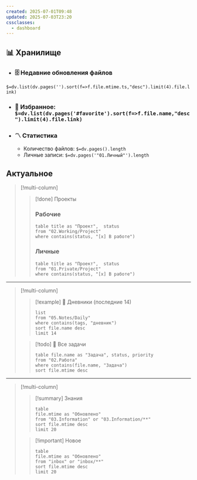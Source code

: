 ```yaml
---
created: 2025-07-01T09:48
updated: 2025-07-03T23:20
cssclasses:
  - dashboard
---
```


## 📊 Хранилище

- ### 🗄️ Недавние обновления файлов  
`$=dv.list(dv.pages('').sort(f=>f.file.mtime.ts,"desc").limit(4).file.link)`  
- ### 🔖 Избранное:      `$=dv.list(dv.pages('#favorite').sort(f=>f.file.name,"desc").limit(4).file.link)`  
- ### 〽️ Статистика  
	-  Количество файлов: `$=dv.pages().length`  
	-  Личные записи: `$=dv.pages('"01.Личный"').length`

## Актуальное

> [!multi-column]
>> [!done] Проекты
>> ### Рабочие 
>> ```dataview
>> table title as "Проект",  status
>> from "02.Working/Project"
>> where contains(status, "[x] В работе")
>> ```
>> ### Личные 
>>   ```dataview
>> table title as "Проект",  status
>> from "01.Private/Project"
>> where contains(status, "[x] В работе")
>> ```
---
> [!multi-column]
>> [!example] 📘 Дневники (последние 14)
>>   ```dataview
>> list
>> from "05.Notes/Daily"
>> where contains(tags, "дневник")
>> sort file.name desc
>> limit 14
>> ```
>
>> [!todo] 📝 Все задачи
>> ```dataview
>> table file.name as "Задача", status, priority
>> from "02.Работа"
>>where contains(file.name, "Задача")
>>sort file.mtime desc
>>```
---
> [!multi-column]
>> [!summary] Знания
>> ```dataview
>>table  
>>file.mtime as "Обновлено"
>> from "03.Information" or "03.Information/**"
>> sort file.mtime desc
>> limit 20
>> ```
>
>> [!important] Новое
>> ```dataview
>>table  
>>file.mtime as "Обновлено"
>> from "inbox" or "inbox/**"
>> sort file.mtime desc
>> limit 20
>> ```
> 


